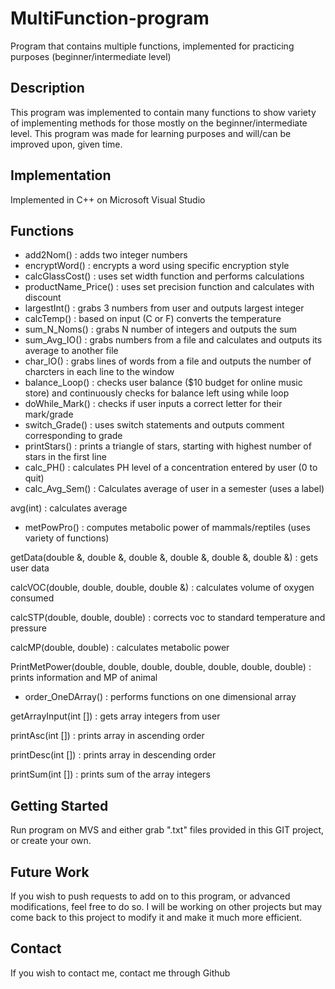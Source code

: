 # MultiFunction-program

Program that contains multiple functions, implemented for practicing purposes (beginner/intermediate level)

## Description

This program was implemented to contain many functions to show variety of implementing methods
for those mostly on the beginner/intermediate level. This program was made for learning purposes
 and will/can be improved upon, given time.
 
## Implementation

Implemented in C++ on Microsoft Visual Studio

## Functions

- add2Nom() : adds two integer numbers
- encryptWord() : encrypts a word using specific encryption style
- calcGlassCost() : uses set width function and performs calculations
- productName_Price() : uses set precision function and calculates with discount
- largestInt() : grabs 3 numbers from user and outputs largest integer
- calcTemp() : based on input (C or F) converts the temperature
- sum_N_Noms() : grabs N number of integers and outputs the sum
- sum_Avg_IO() : grabs numbers from a file and calculates and outputs its average to another file
- char_IO() : grabs lines of words from a file and outputs the number of charcters in each line to the window
- balance_Loop() : checks user balance ($10 budget for online music store) and continuously checks for balance left using while loop
- doWhile_Mark() : checks if user inputs a correct letter for their mark/grade
- switch_Grade() : uses switch statements and outputs comment corresponding to grade 
- printStars() : prints a triangle of stars, starting with highest number of stars in the first line
- calc_PH() : calculates PH level of a concentration entered by user (0 to quit)
- calc_Avg_Sem() : Calculates average of user in a semester (uses a label)
 
avg(int) : calculates average
- metPowPro() : computes metabolic power of mammals/reptiles (uses variety of functions)
 
getData(double &, double &, double &, double &, double &, double &) : gets user data
 
calcVOC(double, double, double, double &) : calculates volume of oxygen consumed
 
calcSTP(double, double, double) : corrects voc to standard temperature and pressure
 
calcMP(double, double) : calculates metabolic power
 
PrintMetPower(double, double, double, double, double, double, double) : prints information and MP of animal
- order_OneDArray() : performs functions on one dimensional array
 
getArrayInput(int []) : gets array integers from user
 
printAsc(int []) : prints array in ascending order
 
printDesc(int []) : prints array in descending order
 
printSum(int []) : prints sum of the array integers

## Getting Started

Run program on MVS and either grab ".txt" files provided in this GIT project, or create your own.

## Future Work

If you wish to push requests to add on to this program, or advanced modifications, feel free to do so.
I will be working on other projects but may come back to this project to modify it and make it much more efficient.

## Contact

If you wish to contact me, contact me through Github